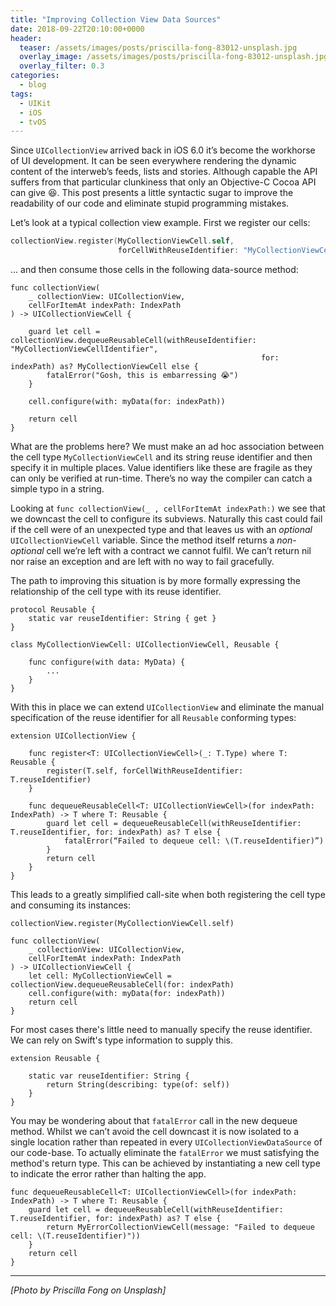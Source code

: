 ```yaml
---
title: "Improving Collection View Data Sources"
date: 2018-09-22T20:10:00+0000
header:
  teaser: /assets/images/posts/priscilla-fong-83012-unsplash.jpg
  overlay_image: /assets/images/posts/priscilla-fong-83012-unsplash.jpg
  overlay_filter: 0.3
categories:
  - blog
tags:
  - UIKit
  - iOS
  - tvOS
---
```

Since `UICollectionView` arrived back in iOS 6.0 it’s become the workhorse of UI development. It can be seen everywhere rendering the dynamic content of the interweb’s feeds, lists and stories. Although capable the API suffers from that particular clunkiness that only an Objective-C Cocoa API can give 😆. This post presents a little syntactic sugar to improve the readability of our code and eliminate stupid programming mistakes.

Let’s look at a typical collection view example. First we register our cells:
```swift
collectionView.register(MyCollectionViewCell.self, 
                        forCellWithReuseIdentifier: "MyCollectionViewCellIdentifier")
```

... and then consume those cells in the following data-source method:
```
func collectionView(
    _ collectionView: UICollectionView, 
    cellForItemAt indexPath: IndexPath
) -> UICollectionViewCell {

	guard let cell = collectionView.dequeueReusableCell(withReuseIdentifier: "MyCollectionViewCellIdentifier", 
	                                                    for: indexPath) as? MyCollectionViewCell else {
	    fatalError("Gosh, this is embarressing 😭")
	}

	cell.configure(with: myData(for: indexPath))

	return cell
}
```

What are the problems here? We must make an ad hoc association between the cell type `MyCollectionViewCell` and its string reuse identifier and then specify it in multiple places. Value identifiers like these are fragile as they can only be verified at run-time. There’s no way the compiler can catch a simple typo in a string.

Looking at `func collectionView(_ , cellForItemAt indexPath:)` we see that we downcast the cell to configure its subviews. Naturally this cast could fail if the cell were of an unexpected type and that leaves us with an *optional* `UICollectionViewCell` variable. Since the method itself returns a *non-optional* cell we’re left with a contract we cannot fulfil. We can’t return nil nor raise an exception and are left with no way to fail gracefully.

The path to improving this situation is by more formally expressing the relationship of the cell type with its reuse identifier.

```
protocol Reusable {
    static var reuseIdentifier: String { get }
}
```

```
class MyCollectionViewCell: UICollectionViewCell, Reusable {

    func configure(with data: MyData) {
        ...
    }
}
```
With this in place we can extend `UICollectionView` and eliminate the manual specification of the reuse identifier for all `Reusable` conforming types:

```
extension UICollectionView {
    
    func register<T: UICollectionViewCell>(_: T.Type) where T: Reusable {
        register(T.self, forCellWithReuseIdentifier: T.reuseIdentifier)
    }

    func dequeueReusableCell<T: UICollectionViewCell>(for indexPath: IndexPath) -> T where T: Reusable {
        guard let cell = dequeueReusableCell(withReuseIdentifier: T.reuseIdentifier, for: indexPath) as? T else {
            fatalError(“Failed to dequeue cell: \(T.reuseIdentifier)”)
        }
        return cell
    }
}
```

This leads to a greatly simplified call-site when both registering the cell type and consuming its instances:
```
collectionView.register(MyCollectionViewCell.self)
```
```
func collectionView(
	_ collectionView: UICollectionView, 
    cellForItemAt indexPath: IndexPath
) -> UICollectionViewCell {
	let cell: MyCollectionViewCell = collectionView.dequeueReusableCell(for: indexPath)
	cell.configure(with: myData(for: indexPath))
	return cell
}
```

For most cases there's little need to manually specify the reuse identifier. We can rely on Swift's type information to supply this.
```
extension Reusable {

    static var reuseIdentifier: String {
        return String(describing: type(of: self))
    }
}
```

You may be wondering about that `fatalError` call in the new dequeue method. Whilst we can’t avoid the cell downcast it is now isolated to a single location rather than repeated in every `UICollectionViewDataSource` of our code-base. To actually eliminate the `fatalError` we must satisfying the method's return type. This can be achieved by instantiating a new cell type to indicate the error rather than halting the app. 

```
func dequeueReusableCell<T: UICollectionViewCell>(for indexPath: IndexPath) -> T where T: Reusable {
    guard let cell = dequeueReusableCell(withReuseIdentifier: T.reuseIdentifier, for: indexPath) as? T else {
        return MyErrorCollectionViewCell(message: "Failed to dequeue cell: \(T.reuseIdentifier)"))
    }
    return cell
}
```

---
*[Photo by Priscilla Fong on Unsplash]*